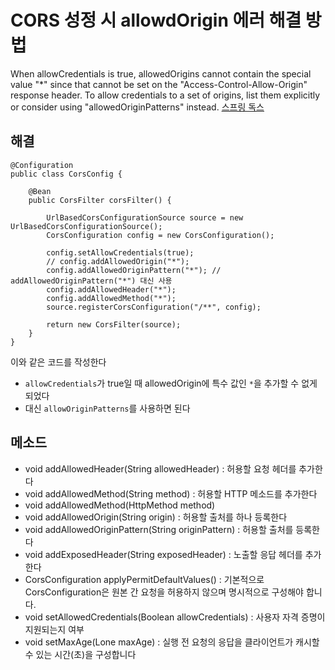 # CORS 성정 시 allowdOrigin 에러 해결 방법
When allowCredentials is true, allowedOrigins cannot contain the special value "*" since that cannot be set on the "Access-Control-Allow-Origin" response header. To allow credentials to a set of origins, list them explicitly or consider using "allowedOriginPatterns" instead.
[스프링 독스](https://docs.spring.io/spring-framework/docs/current/javadoc-api/org/springframework/web/cors/CorsConfiguration.html)
## 해결
    @Configuration
    public class CorsConfig {

        @Bean
        public CorsFilter corsFilter() {

            UrlBasedCorsConfigurationSource source = new UrlBasedCorsConfigurationSource();
            CorsConfiguration config = new CorsConfiguration();

            config.setAllowCredentials(true);
            // config.addAllowedOrigin("*");
            config.addAllowedOriginPattern("*"); // addAllowedOriginPattern("*") 대신 사용
            config.addAllowedHeader("*");
            config.addAllowedMethod("*");
            source.registerCorsConfiguration("/**", config);

            return new CorsFilter(source);
        }
    }
이와 같은 코드를 작성한다
* `allowCredentials`가 true일 때 allowedOrigin에 특수 값인 `*`을 추가할 수 없게 되었다
* 대신 `allowOriginPatterns`를 사용하면 된다

## 메소드
* void addAllowedHeader(String allowedHeader) : 허용할 요청 헤더를 추가한다
* void addAllowedMethod(String method) : 허용할 HTTP 메소드를 추가한다
* void addAllowedMethod(HttpMethod method)
* void addAllowedOrigin(String origin) : 허용할 출처를 하나 등록한다
* void addAllowedOriginPattern(String originPattern) : 허용할 출처를 등록한다
* void addExposedHeader(String exposedHeader) : 노출할 응답 헤더를 추가한다
* CorsConfiguration applyPermitDefaultValues() : 기본적으로 CorsConfiguration은 원본 간 요청을 허용하지 않으며 명시적으로 구성해야 합니다.
* void setAllowedCredentials(Boolean allowCredentials) : 사용자 자격 증명이 지원되는지 여부
* void setMaxAge(Lone maxAge) : 실행 전 요청의 응답을 클라이언트가 캐시할 수 있는 시간(초)을 구성합니다